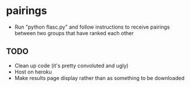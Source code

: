 # pairings
- Run "python flasc.py" and follow instructions to receive pairings between two groups that have ranked each other

## TODO
- Clean up code (it's pretty convoluted and ugly)
- Host on heroku
- Make results page display rather than as something to be downloaded
